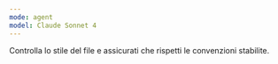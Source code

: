 ```yaml
---
mode: agent
model: Claude Sonnet 4
---
```

Controlla lo stile del file e assicurati che rispetti le convenzioni stabilite.